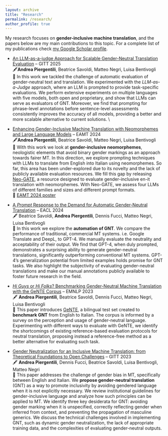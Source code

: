 ```yaml
---
layout: archive
title: "Research"
permalink: /research/
author_profile: true
---
```


My research focuses on **gender-inclusive machine translation**, and the papers below are my main contributions to this topic.
For a complete list of my publications check [my Google Scholar profile](https://scholar.google.com/citations?user=SceVs8kAAAAJ&hl=it).

* [An LLM-as-a-judge Approach for Scalable Gender-Neutral Translation Evaluation](https://arxiv.org/abs/2504.11934) – GITT 2025\
    🖋️**Andrea Piergentili**, Beatrice Savoldi, Matteo Negri, Luisa Bentivogli\
    📄 In this work we tackled the challenge of automatic evaluation of gender-neutral text and translation. We experimented with the _LLM-as-a-Judge_ approach, where an LLM is prompted to provide task-specific evaluations. We perform extensive experiments on multiple languages with five models, both open and proprietary, and show that LLMs can serve as evaluators of GNT. Moreover, we find that prompting for phrase-level annotations before sentence-level assessments consistently improves the accuracy of all models, providing a better and more scalable alternative to current solutions. \

* [Enhancing Gender-Inclusive Machine Translation with Neomorphemes and Large Language Models](https://aclanthology.org/2024.eamt-1.25/) – EAMT 2024\
    🖋️**Andrea Piergentili**, Beatrice Savoldi, Matteo Negri, Luisa Bentivogli\
    📄 With this work we look at **gender-inclusive neomorphemes**, neologistic elements that avoid binary gender markings as an approach towards fairer MT. In this direction, we explore prompting techniques with LLMs to translate from English into Italian using neomorphemes. So far, this area has been under-explored due to its novelty and the lack of publicly available evaluation resources. We fill this gap by releasing [Neo-GATE](https://huggingface.co/datasets/FBK-MT/Neo-GATE), a resource designed to evaluate gender-inclusive en-it translation with neomorphemes. With Neo-GATE, we assess four LLMs of different families and sizes and different prompt formats.\
    🌌 [EAMT 2024 poster](https://drive.google.com/file/d/1aXmjviVJgYAkeugv77R1iiLy5lsnDxaI/view?usp=sharing)

* [A _Prompt_ Response to the Demand for Automatic Gender-Neutral Translation](https://aclanthology.org/2024.eacl-short.23/) – EACL 2024\
    🖋️ Beatrice Savoldi, **Andrea Piergentili**, Dennis Fucci, Matteo Negri, Luisa Bentivogli\
    📄 In this work we explore the **automation of GNT**. We compare the performance of traditional, commercial MT systems. i.e. Google Translate and DeepL, to GPT-4. We manually evaluate the neutrality and acceptability of their output. We find that GPT-4, when duly prompted, demonstrates a surprising ability to generate gender-neutral translations, significantly outperforming conventional MT systems. GPT-4’s generalization potential from limited examples holds promise for GNT tasks. We also highlight the subjectivity of evaluating gender-neutral translations and make our manual annotations publicly available to foster future research in the field.

* [_Hi Guys_ or _Hi Folks_? Benchmarking Gender-Neutral Machine Translation with the GeNTE Corpus](https://aclanthology.org/2023.emnlp-main.873/) – EMNLP 2023 \
    🖋️ **Andrea Piergentili**, Beatrice Savoldi, Dennis Fucci, Matteo Negri, Luisa Bentivogli\
    📄 This paper introduces [GeNTE](https://huggingface.co/datasets/FBK-MT/GeNTE), a bilingual test set created to **benchmark GNT** from English to Italian. The corpus is informed by a survey on the perception and usage of gender-neutral language. Experimenting with different ways to evaluate with GeNTE, we identify the shortcomings of existing reference-based evaluation protocols for neutral translation, proposing instead a reference-free method as a better alternative for evaluating such task.

* [Gender Neutralization for an Inclusive Machine Translation: from Theoretical Foundations to Open Challenges](https://aclanthology.org/2023.gitt-1.7/) – GITT 2023\
    🖋️ **Andrea Piergentili**, Dennis Fucci, Beatrice Savoldi, Luisa Bentivogli, Matteo Negri\
    📄 This paper addresses the challenge of gender bias in MT, specifically between English and Italian. We **propose gender-neutral translation** (GNT) as a way to promote inclusivity by avoiding gendered language when it is not explicitly necessary. We review institutional guidelines for gender-inclusive language and analyze how such principles can be applied to MT. We identify three key desiderata for GNT: avoiding gender marking when it is unspecified, correctly reflecting gender when inferred from context, and preventing the propagation of masculine generics. We discuss the technical challenges involved in implementing GNT, such as dynamic gender neutralization, the lack of appropriate training data, and the complexities of evaluating gender-neutral outputs.
